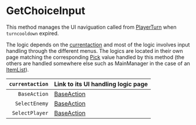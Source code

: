 # GetChoiceInput
This method manages the UI naviguation called from [PlayerTurn](../Battle%20flow/PlayerTurn.md) when `turncooldown` expired.

The logic depends on the [currentaction](Pick.md) and most of the logic involves input handling through the different menus. The logics are located in their own page matching the corresponding [Pick](Pick.md) value handled by this method (the others are handled somewhere else such as MainManager in the case of an [ItemList](../../ItemList/ItemList.md)).

|`currentaction`|Link to its UI handling logic page|
|--------------:|---------------------------------|
|`BaseAction`|[BaseAction](Confirmation%20handling/BaseAction.md)|
|`SelectEnemy`|[BaseAction](Confirmation%20handling/SelectEnemy.md)|
|`SelectPlayer`|[BaseAction](Confirmation%20handling/SelectPlayer.md)|
